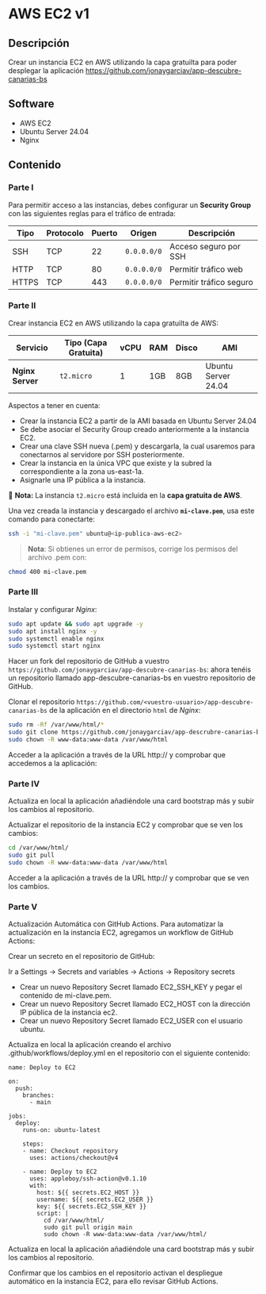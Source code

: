 # AWS EC2 v1

## Descripción

Crear un instancia EC2 en AWS utilizando la capa gratuilta para poder desplegar la aplicación https://github.com/jonaygarciav/app-descubre-canarias-bs

## Software

* AWS EC2
* Ubuntu Server 24.04
* Nginx 

## Contenido

### Parte I

Para permitir acceso a las instancias, debes configurar un **Security Group** con las siguientes reglas para el tráfico de entrada:

| Tipo  | Protocolo | Puerto | Origen      | Descripción             |
|-------|----------|---------|-------------|-------------------------|
| SSH   | TCP      | 22      | `0.0.0.0/0` | Acceso seguro por SSH   |
| HTTP  | TCP      | 80      | `0.0.0.0/0` | Permitir tráfico web    |
| HTTPS | TCP      | 443     | `0.0.0.0/0` | Permitir tráfico seguro |

### Parte II

Crear instancia EC2 en AWS utilizando la capa gratuilta de AWS:

| Servicio         | Tipo (Capa Gratuita)     | vCPU | RAM | Disco | AMI                 |
|------------------|--------------------------|------|-----|-------|---------------------|
| **Nginx Server** | `t2.micro`               | 1    | 1GB | 8GB   | Ubuntu Server 24.04 |

Aspectos a tener en cuenta:

* Crear la instancia EC2 a partir de la AMI basada en Ubuntu Server 24.04
* Se debe asociar el Security Group creado anteriormente a la instancia EC2.
* Crear una clave SSH nueva (.pem) y descargarla, la cual usaremos para conectarnos al servidore por SSH posteriormente.
* Crear la instancia en la única VPC que existe y la subred la correspondiente a la zona us-east-1a.
* Asignarle una IP pública a la instancia.

🔹 **Nota:** La instancia `t2.micro` está incluida en la **capa gratuita de AWS**.  

Una vez creada la instancia y descargado el archivo **`mi-clave.pem`**, usa este comando para conectarte:

```sh
ssh -i "mi-clave.pem" ubuntu@<ip-publica-aws-ec2>
```

> __Nota__: Si obtienes un error de permisos, corrige los permisos del archivo .pem con:

```bash
chmod 400 mi-clave.pem
```

### Parte III

Instalar y configurar _Nginx_:

```bash
sudo apt update && sudo apt upgrade -y
sudo apt install nginx -y
sudo systemctl enable nginx
sudo systemctl start nginx
```

Hacer un fork del repositorio de GitHub a vuestro `https://github.com/jonaygarciav/app-descubre-canarias-bs`: ahora tenéis un repositorio llamado app-descubre-canarias-bs en vuestro repositorio de GitHub.

Clonar el repositorio `https://github.com/<vuestro-usuario>/app-descubre-canarias-bs` de la aplicación en el directorio `html` de _Nginx_:

```bash
sudo rm -Rf /var/www/html/*
sudo git clone https://github.com/jonaygarciav/app-descrubre-canarias-bs /var/www/html/
sudo chown -R www-data:www-data /var/www/html
```

Acceder a la aplicación a través de la URL http://<ip-publica> y comprobar que accedemos a la aplicación:

### Parte IV

Actualiza en local la aplicación añadiéndole una card bootstrap más y subir los cambios al repositorio.

Actualizar el repositorio de la instancia EC2 y comprobar que se ven los cambios:

```bash
cd /var/www/html/
sudo git pull
sudo chown -R www-data:www-data /var/www/html
```

Acceder a la aplicación a través de la URL http://<ip-publica> y comprobar que se ven los cambios.

### Parte V

Actualización Automática con GitHub Actions. Para automatizar la actualización en la instancia EC2, agregamos un workflow de GitHub Actions:

Crear un secreto en el repositorio de GitHub:

Ir a Settings → Secrets and variables → Actions → Repository secrets

* Crear un nuevo Repository Secret llamado EC2_SSH_KEY y pegar el contenido de mi-clave.pem.
* Crear un nuevo Repository Secret llamado EC2_HOST con la dirección IP pública de la instancia ec2.
* Crear un nuevo Repository Secret llamado EC2_USER con el usuario ubuntu.

Actualiza en local la aplicación creando el archivo .github/workflows/deploy.yml en el repositorio con el siguiente contenido:

```
name: Deploy to EC2

on:
  push:
    branches:
      - main

jobs:
  deploy:
    runs-on: ubuntu-latest

    steps:
    - name: Checkout repository
      uses: actions/checkout@v4

    - name: Deploy to EC2
      uses: appleboy/ssh-action@v0.1.10
      with:
        host: ${{ secrets.EC2_HOST }}
        username: ${{ secrets.EC2_USER }}
        key: ${{ secrets.EC2_SSH_KEY }}
        script: |
          cd /var/www/html/
          sudo git pull origin main
          sudo chown -R www-data:www-data /var/www/html/
```

Actualiza en local la aplicación añadiéndole una card bootstrap más y subir los cambios al repositorio.

Confirmar que los cambios en el repositorio activan el despliegue automático en la instancia EC2, para ello revisar GitHub Actions.
